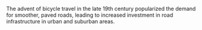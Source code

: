 The advent of bicycle travel in the late 19th century popularized the demand for smoother, paved roads, leading to increased investment in road infrastructure in urban and suburban areas.

